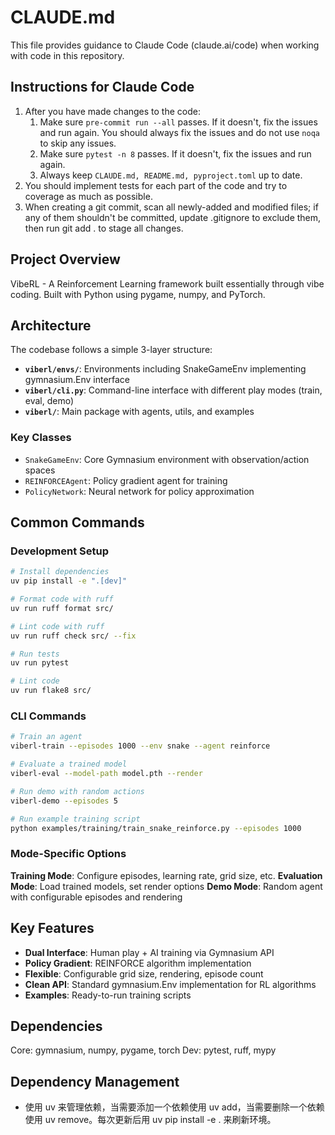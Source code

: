 # CLAUDE.md

This file provides guidance to Claude Code (claude.ai/code) when working with code in this repository.

## Instructions for Claude Code

1. After you have made changes to the code:
   1.  Make sure `pre-commit run --all` passes. If it doesn't, fix the issues and run again. You should always fix the issues and do not use `noqa` to skip any issues.
   2.  Make sure `pytest -n 8` passes. If it doesn't, fix the issues and run again.
   3.  Always keep `CLAUDE.md, README.md, pyproject.toml` up to date.
2. You should implement tests for each part of the code and try to coverage as much as possible.
3. When creating a git commit, scan all newly-added and modified files; if any of them shouldn't be committed, update .gitignore to exclude them, then run git add . to stage all changes.

## Project Overview

VibeRL - A Reinforcement Learning framework built essentially through vibe coding. Built with Python using pygame, numpy, and PyTorch.

## Architecture

The codebase follows a simple 3-layer structure:

- **`viberl/envs/`**: Environments including SnakeGameEnv implementing gymnasium.Env interface
- **`viberl/cli.py`**: Command-line interface with different play modes (train, eval, demo)
- **`viberl/`**: Main package with agents, utils, and examples

### Key Classes

- `SnakeGameEnv`: Core Gymnasium environment with observation/action spaces
- `REINFORCEAgent`: Policy gradient agent for training
- `PolicyNetwork`: Neural network for policy approximation

## Common Commands

### Development Setup
```bash
# Install dependencies
uv pip install -e ".[dev]"

# Format code with ruff
uv run ruff format src/

# Lint code with ruff
uv run ruff check src/ --fix

# Run tests
uv run pytest

# Lint code
uv run flake8 src/
```

### CLI Commands
```bash
# Train an agent
viberl-train --episodes 1000 --env snake --agent reinforce

# Evaluate a trained model
viberl-eval --model-path model.pth --render

# Run demo with random actions
viberl-demo --episodes 5

# Run example training script
python examples/training/train_snake_reinforce.py --episodes 1000
```

### Mode-Specific Options

**Training Mode**: Configure episodes, learning rate, grid size, etc.
**Evaluation Mode**: Load trained models, set render options
**Demo Mode**: Random agent with configurable episodes and rendering

## Key Features

- **Dual Interface**: Human play + AI training via Gymnasium API
- **Policy Gradient**: REINFORCE algorithm implementation
- **Flexible**: Configurable grid size, rendering, episode count
- **Clean API**: Standard gymnasium.Env implementation for RL algorithms
- **Examples**: Ready-to-run training scripts

## Dependencies

Core: gymnasium, numpy, pygame, torch
Dev: pytest, ruff, mypy

## Dependency Management
- 使用 uv 来管理依赖，当需要添加一个依赖使用 uv add，当需要删除一个依赖使用 uv remove。每次更新后用 uv pip install -e . 来刷新环境。
